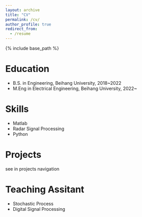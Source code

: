 ```yaml
---
layout: archive
title: "CV"
permalink: /cv/
author_profile: true
redirect_from:
  - /resume
---
```


{% include base_path %}

Education
======
* B.S. in Engineering, Beihang University, 2018~2022
* M.Eng in Electrical Engineering, Beihang University, 2022~


  
Skills
======
* Matlab
* Radar Signal Processing
* Python


Projects
======
see in projects navigation
  
Teaching Assitant
======
* Stochastic Process
* Digital Signal Processing
  
